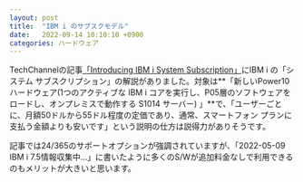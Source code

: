 ```yaml
---
layout: post
title:  "IBM i のサブスクモデル"
date:   2022-09-14 10:10:10 +0900
categories: ハードウェア
---
```

TechChannelの記事[「Introducing IBM i System Subscription」](https://techchannel.com/IT-Strategy/09/2022/ibm-i-system-subscription)にIBM i の「システム サブスクリプション」の解説がありました。対象は**「新しいPower10ハードウェア(1つのアクティブな IBM i コアを実行し、P05層のソフトウェアをロードし、オンプレミスで動作する S1014 サーバー) 」**で、「ユーザーごとに、月額50ドルから55ドル程度の定価であり、通常、スマートフォン プランに支払う金額よりも安いです」という説明の仕方は説得力がありそうです。

記事では24/365のサポートオプションが強調されていますが、「2022-05-09 IBM i 7.5情報収集中...」に書いたように多くのS/Wが追加料金なしで利用できるのもメリットが大きいと思います。
